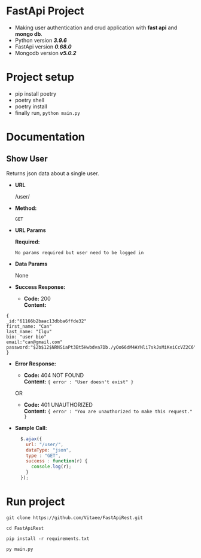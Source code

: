 # FastApi Project
- Making user authentication and crud application with **fast api** and **mongo db**.
- Python version ***3.9.6***
- FastApi version ***0.68.0***
- Mongodb version ***v5.0.2***

# Project setup
- pip install poetry
- poetry shell
- poetry install 
- finally run, `python main.py`

# Documentation 

**Show User**
----
  Returns json data about a single user.

* **URL**

  /user/

* **Method:**

  `GET`
  
*  **URL Params**

   **Required:**
 
   `No params required but user need to be logged in`

* **Data Params**

  None

* **Success Response:**

  * **Code:** 200 <br />
    **Content:** 
```
{ 
_id:"61166b2baac13dbba6ffde32"
first_name: "Can"
last_name: "Ilgu"
bio: "user bio"
email:"can@gmail.com"
password:"$2b$12$NRNSiaPt3Bt5Hwbdva7Db./yOo66dM4AYNli7skJsMiKeiCcVZ2C6" 
}
```
 
* **Error Response:**

  * **Code:** 404 NOT FOUND <br />
    **Content:** `{ error : "User doesn't exist" }`

  OR

  * **Code:** 401 UNAUTHORIZED <br />
    **Content:** `{ error : "You are unauthorized to make this request." }`

* **Sample Call:**

  ```javascript
    $.ajax({
      url: "/user/",
      dataType: "json",
      type : "GET",
      success : function(r) {
        console.log(r);
      }
    });
  ```


# Run project

```
git clone https://github.com/Vitaee/FastApiRest.git 

cd FastApiRest

pip install -r requirements.txt

py main.py 

``` 

